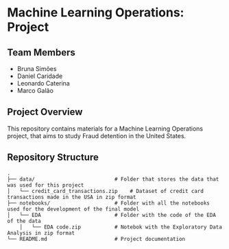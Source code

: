 # Machine Learning Operations: Project

## Team Members
- Bruna Simões
- Daniel Caridade
- Leonardo Caterina
- Marco Galão

## Project Overview
This repository contains materials for a Machine Learning Operations project, that aims to study Fraud detention in the United States.

## Repository Structure

```text
.
├── data/                          # Folder that stores the data that was used for this project 
│   └── credit_card_transactions.zip    # Dataset of credit card transactions made in the USA in zip format
├── notebooks/                     # Folder with all the notebooks used for the development of the final model
│   └── EDA                        # Folder with the code of the EDA of the data
    │   └── EDA code.zip           # Notebok with the Exploratory Data Analysis in zip format
└── README.md                      # Project documentation
```

